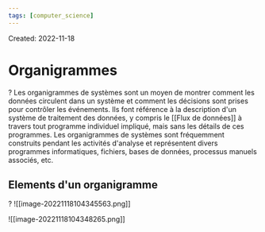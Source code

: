 ```yaml
---
tags: [computer_science] 
---
```

Created: 2022-11-18

# Organigrammes
?
Les organigrammes de systèmes sont un moyen de montrer comment les données circulent dans un système et comment les décisions sont prises pour contrôler les événements.
Ils font référence à la description d'un système de traitement des données, y compris le [[Flux de données]] à travers tout programme individuel impliqué, mais sans les détails de ces programmes.
Les organigrammes de systèmes sont fréquemment construits pendant les activités d'analyse et représentent divers programmes informatiques, fichiers, bases de données, processus manuels associés, etc.

## Elements d'un organigramme
?
![[image-20221118104345563.png]]

![[image-20221118104348265.png]]

